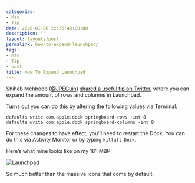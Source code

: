 ```yaml
---
categories:
- Mac
- Tip
date: 2020-01-06 22:36:43+00:00
description: ''
layout: layouts/post
permalink: how-to-expand-launchpad/
tags:
- Mac
- Tip
- post
title: How To Expand Launchpad
---
```


<p>Shihab Mehboob (<a href="https://twitter.com/jpeguin">@JPEGuin</a>) <a href="https://twitter.com/JPEGuin/status/1214282927883849730">shared a useful tip on Twitter</a>, where you can expand the amount of rows and columns in Launchpad.</p>
<p>Turns out you can do this by altering the following values via Terminal:</p>
<pre><code>defaults write com.apple.dock springboard-rows -int 8
defaults write com.apple.dock springboard-columns -int 8
</code></pre>
<p>For these changes to have effect, you&#8217;ll need to restart the Dock. You can do this via Activity Monitor or by typing <code>killall Dock</code>.</p>
<p>Here&#8217;s what mine looks like on my 16&#8243; MBP:</p>
<p><img src="https://cdn.chrishannah.me/images/2020/01/Screenshot-2020-01-06-at-22.23.10.png" alt="Launchpad" /></p>
<p>So much better than the massive icons that come by default.</p>